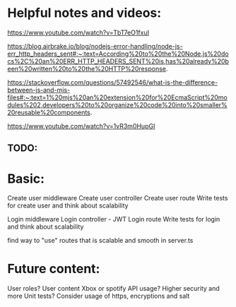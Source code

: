 # Helpful notes and videos:

https://www.youtube.com/watch?v=TbT7eO1fxuI

https://blog.airbrake.io/blog/nodejs-error-handling/node-js-err_http_headers_sent#:~:text=According%20to%20the%20Node.js%20docs%2C%20an%20ERR_HTTP_HEADERS_SENT%20is,has%20already%20been%20written%20to%20the%20HTTP%20response.

https://stackoverflow.com/questions/57492546/what-is-the-difference-between-js-and-mjs-files#:~:text=1%20mjs%20an%20extension%20for%20EcmaScript%20modules%202,developers%20to%20organize%20code%20into%20smaller%20reusable%20components.

https://www.youtube.com/watch?v=1vR3m0HupGI


## TODO:
# Basic:
Create user middleware
Create user controller
Create user route
Write tests for create user and think about scalability

Login middleware
Login controller - JWT
Login route
Write tests for login and think about scalability

find way to "use" routes that is scalable and smooth in server.ts

# Future content:
User roles?
User content
Xbox or spotify API usage?
Higher security and more Unit tests? Consider usage of https, encryptions and salt